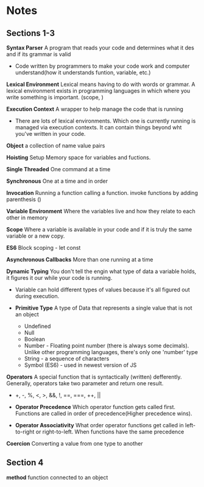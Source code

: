 # Notes

## Sections 1-3

**Syntax Parser** A program that reads your code and determines what it des and if its grammar is valid

- Code written by programmers to make your code work and computer understand(how it understands funtion, variable, etc.)

**Lexical Environment** Lexical means having to do with words or grammar. A lexical environment exists in programming languages in which where you write something is important. (scope, )

**Execution Context** A wrapper to help manage the code that is running

- There are lots of lexical environments. Which one is currently running is managed via execution contexts. It can contain things beyond wht you've written in your code.

**Object** a collection of name value pairs

**Hoisting** Setup Memory space for variables and fuctions.

**Single Threaded** One command at a time

**Synchronous** One at a time and in order

**Invocation** Running a function calling a function. invoke functions by adding parenthesis ()

**Variable Environment** Where the variables live and how they relate to each other in memory

**Scope** Where a variable is available in your code and if it is truly the same variable or a new copy.

**ES6** Block scoping - let const

**Asynchronous Callbacks** More than one running at a time

**Dynamic Typing** You don't tell the engin what type of data a variable holds, it figures it our while your code is running.

- Variable can hold different types of values because it's all figured out during execution.

- **Primitive Type** A type of Data that represents a single value that is not an object
  - Undefined
  - Null
  - Boolean
  - Number - Floating point number (there is always some decimals). Unlike other programming languages, there's only one 'number' type
  - String - a sequence of characters
  - Symbol (ES6) - used in newest version of JS

**Operators** A special function that is syntactically (written) defferently. Generally, operators take two parameter and return one result.

- +, -, %, <, >, &&, !, ==, ===, ++, ||

- **Operator Precedence** Which operator function gets called first. Functions are called in order of precedence(Higher precedence wins).

- **Operator Associativity** What order operator functions get called in left-to-right or right-to-left. When functions have the same precedence

**Coercion** Converting a value from one type to another

## Section 4

**method** function connected to an object

